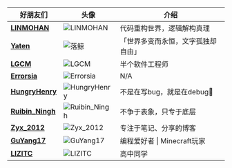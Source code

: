 | 好朋友们                                                       | 头像                                                                                   | 介绍                                       |
|---------------------------------------------------|----------------------------------------------------------------------------------------|--------------------------------------------|
| [**LINMOHAN**](https://home.linmohan.fun) | ![LINMOHAN](https://s1.imagehub.cc/images/2025/07/30/0a2c858f1fa7d7ff3d480b9e2ab3dce0.jpg) | 代码重构世界，逻辑解构真理                 |
| [**Yaten**](https://yaten-z.github.io/) | ![落鲸](https://s1.imagehub.cc/images/2025/05/30/55439681d8b3c2d988638c133e160a56.jpg)   | 「世界多变而永恒，文字孤独却自由」         |
| [ **LGCM** ](http://www.LGCM.xyz)                | ![LGCM](https://s1.imagehub.cc/images/2025/07/30/75fb3a7a7532703f2e7f0c095dc417f1.jpg)     | 半个软件工程师                             |
| [**Errorsia**](http://errorsia.com)            | ![Errorsia](https://s1.imagehub.cc/images/2025/07/30/86668972c5b3fb5e440c6e1bba1f69db.png) | N/A                                       |
| [**HungryHenry**](https://hungryhenry.cn)     | ![HungryHenry](https://s1.imagehub.cc/images/2025/07/31/4b1f583c02e682ac790c6bfa7a52ec0b.jpg) | 不是在写bug，就是在debug🐛     |
| [**Ruibin_Ningh**](https://www.ruibin-ningh.top/) | ![Ruibin_Ningh](https://s1.imagehub.cc/images/2025/07/31/b2e402249619e45fd0a227d7f5161d5a.jpg) | 不争于表象，只专于底层                     |
| [**Zyx_2012**](https://blog.zyx-2012.cn)   | ![Zyx_2012](https://s1.imagehub.cc/images/2025/08/02/f4233153acd18054b42e984c0775aace.png)     | 专注于笔记、分享的博客                   |
| [**GuYang17**](https://guyang17.github.io/) | ![GuYang17](https://avatars.githubusercontent.com/u/196782409?v=4)                    | 编程爱好者 \| Minecraft玩家              |
| [**LIZITC**](https://www.lizitc.cn/) | ![LIZITC](https://s1.imagehub.cc/images/2025/10/31/e2f8d07a487754b327226d6b08ce3139.jpg)                    | 高中同学              |

